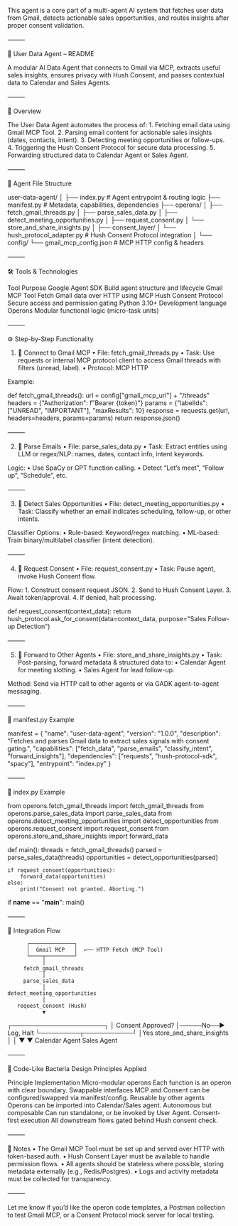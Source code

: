  This agent is a core part of a multi-agent AI system that fetches user data from Gmail, detects actionable sales opportunities, and routes insights after proper consent validation.

⸻

📩 User Data Agent – README

A modular AI Data Agent that connects to Gmail via MCP, extracts useful sales insights, ensures privacy with Hush Consent, and passes contextual data to Calendar and Sales Agents.

⸻

🚀 Overview

The User Data Agent automates the process of:
	1.	Fetching email data using Gmail MCP Tool.
	2.	Parsing email content for actionable sales insights (dates, contacts, intent).
	3.	Detecting meeting opportunities or follow-ups.
	4.	Triggering the Hush Consent Protocol for secure data processing.
	5.	Forwarding structured data to Calendar Agent or Sales Agent.

⸻

🧱 Agent File Structure

user-data-agent/
│
├── index.py                # Agent entrypoint & routing logic
├── manifest.py             # Metadata, capabilities, dependencies
├── operons/
│   ├── fetch_gmail_threads.py
│   ├── parse_sales_data.py
│   ├── detect_meeting_opportunities.py
│   ├── request_consent.py
│   └── store_and_share_insights.py
│
├── consent_layer/
│   └── hush_protocol_adapter.py   # Hush Consent Protocol integration
│
└── config/
    └── gmail_mcp_config.json      # MCP HTTP config & headers


⸻

🛠  Tools & Technologies

Tool	Purpose
Google Agent SDK	Build agent structure and lifecycle
Gmail MCP Tool	Fetch Gmail data over HTTP using MCP
Hush Consent Protocol	Secure access and permission gating
Python 3.10+	Development language
Operons	Modular functional logic (micro-task units)


⸻

⚙️ Step-by-Step Functionality

1. 📡 Connect to Gmail MCP
	•	File: fetch_gmail_threads.py
	•	Task: Use requests or internal MCP protocol client to access Gmail threads with filters (unread, label).
	•	Protocol: MCP HTTP

Example:

def fetch_gmail_threads():
    url = config["gmail_mcp_url"] + "/threads"
    headers = {"Authorization": f"Bearer {token}"}
    params = {"labelIds": ["UNREAD", "IMPORTANT"], "maxResults": 10}
    response = requests.get(url, headers=headers, params=params)
    return response.json()


⸻

2. 🧠 Parse Emails
	•	File: parse_sales_data.py
	•	Task: Extract entities using LLM or regex/NLP: names, dates, contact info, intent keywords.

Logic:
	•	Use SpaCy or GPT function calling.
	•	Detect “Let’s meet”, “Follow up”, “Schedule”, etc.

⸻

3. 🎯 Detect Sales Opportunities
	•	File: detect_meeting_opportunities.py
	•	Task: Classify whether an email indicates scheduling, follow-up, or other intents.

Classifier Options:
	•	Rule-based: Keyword/regex matching.
	•	ML-based: Train binary/multilabel classifier (intent detection).

⸻

4. 🔐 Request Consent
	•	File: request_consent.py
	•	Task: Pause agent, invoke Hush Consent flow.

Flow:
	1.	Construct consent request JSON.
	2.	Send to Hush Consent Layer.
	3.	Await token/approval.
	4.	If denied, halt processing.

def request_consent(context_data):
    return hush_protocol.ask_for_consent(data=context_data, purpose="Sales Follow-up Detection")


⸻

5. 🔄 Forward to Other Agents
	•	File: store_and_share_insights.py
	•	Task: Post-parsing, forward metadata & structured data to:
	•	Calendar Agent for meeting slotting.
	•	Sales Agent for lead follow-up.

Method: Send via HTTP call to other agents or via GADK agent-to-agent messaging.

⸻

📁 manifest.py Example

manifest = {
    "name": "user-data-agent",
    "version": "1.0.0",
    "description": "Fetches and parses Gmail data to extract sales signals with consent gating.",
    "capabilities": ["fetch_data", "parse_emails", "classify_intent", "forward_insights"],
    "dependencies": ["requests", "hush-protocol-sdk", "spacy"],
    "entrypoint": "index.py"
}


⸻

🧠 index.py Example

from operons.fetch_gmail_threads import fetch_gmail_threads
from operons.parse_sales_data import parse_sales_data
from operons.detect_meeting_opportunities import detect_opportunities
from operons.request_consent import request_consent
from operons.store_and_share_insights import forward_data

def main():
    threads = fetch_gmail_threads()
    parsed = parse_sales_data(threads)
    opportunities = detect_opportunities(parsed)

    if request_consent(opportunities):
        forward_data(opportunities)
    else:
        print("Consent not granted. Aborting.")

if __name__ == "__main__":
    main()


⸻

🔗 Integration Flow

          ┌──────────────┐
          │  Gmail MCP   │  ←── HTTP Fetch (MCP Tool)
          └────┬─────────┘
               │
         fetch_gmail_threads
               │
         parse_sales_data
               │
    detect_meeting_opportunities
               │
       request_consent (Hush)
               ▼
 ┌─────────────────────┐
 │ Consent Approved?   │─────No──▶ Log, Halt
 └─────────┬───────────┘
           │Yes
 store_and_share_insights
     │                │
     ▼                ▼
Calendar Agent    Sales Agent


⸻

🧬 Code-Like Bacteria Design Principles Applied

Principle	Implementation
Micro-modular operons	Each function is an operon with clear boundary.
Swappable interfaces	MCP and Consent can be configured/swapped via manifest/config.
Reusable by other agents	Operons can be imported into Calendar/Sales agent.
Autonomous but composable	Can run standalone, or be invoked by User Agent.
Consent-first execution	All downstream flows gated behind Hush consent check.


⸻

📌 Notes
	•	The Gmail MCP Tool must be set up and served over HTTP with token-based auth.
	•	Hush Consent Layer must be available to handle permission flows.
	•	All agents should be stateless where possible, storing metadata externally (e.g., Redis/Postgres).
	•	Logs and activity metadata must be collected for transparency.

⸻

Let me know if you’d like the operon code templates, a Postman collection to test Gmail MCP, or a Consent Protocol mock server for local testing.